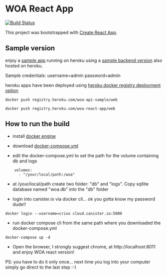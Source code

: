 # WOA React App

[![Build Status](https://travis-ci.org/crixo/woa-react-app.svg?branch=master)](https://travis-ci.org/crixo/woa-react-app)

This project was bootstrapped with [Create React App](https://github.com/facebookincubator/create-react-app).

## Sample version

enjoy a [sample app](https://woa-react-app.herokuapp.com/) running on heroku using a [sample backend version](https://woa-api-sample.herokuapp.com) also hosted on heroku.

Sample credentials: username=admin password=admin

heroku apps have been deployed using [heroku docker registry deployment option](https://devcenter.heroku.com/articles/container-registry-and-runtime)
```
docker push registry.heroku.com/woa-api-sample/web

docker push registry.heroku.com/woa-react-app/web

```

## How to run the build

- install [docker engine](https://www.docker.com/get-docker)

-  download [docker-compose.yml](https://github.com/crixo/woa-react-app/blob/master/docker-compose.yml)

-  edit the docker-compose.yml to set the path for the volume containing db and logs
```
    volumes:
      - "/your/local/path:/woa"

```

-  at /your/local/path create two folder: "db" and "logs". Copy sqllite database named "woa.db" into the "db" folder

-  login into canister.io via docker cli... ok you gotta know my password dude!!
```
docker login --username=crixo cloud.canister.io:5000

```

-  run docker compose cli from the same path where you downloaded the docker-compose.yml
```
docker-compose up -d

```
- Open the browser, I strongly suggest chrome, at http://localhost:8011 and enjoy WOA react version!

PS: you have to do it only once... next time you log into your computer simply go direct to the last step :-)

